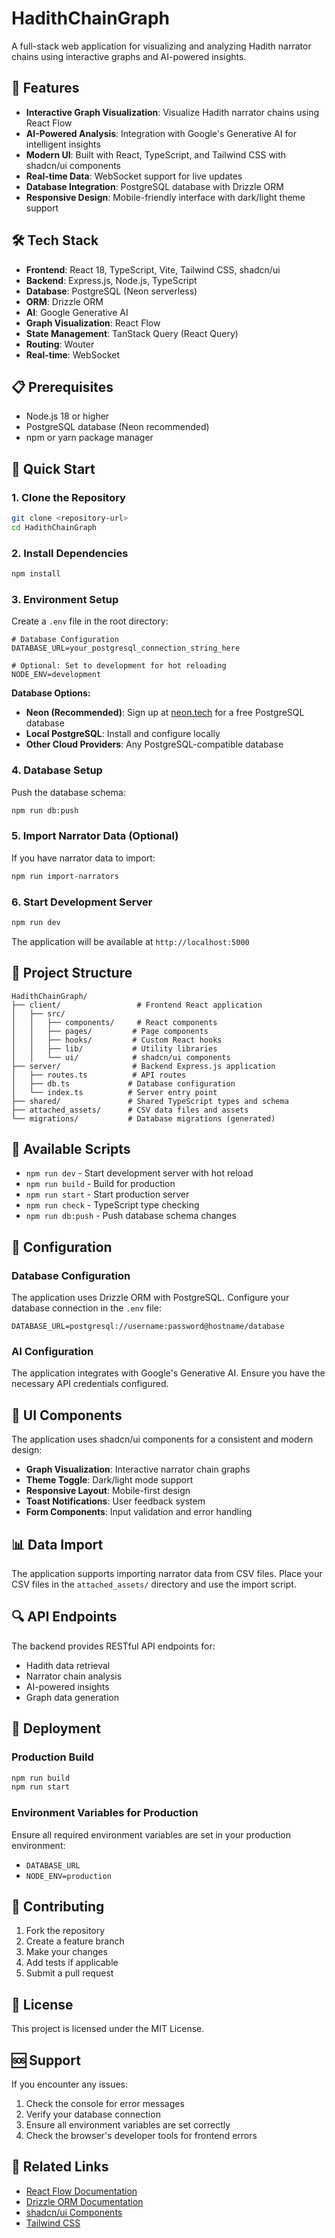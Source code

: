 # HadithChainGraph

A full-stack web application for visualizing and analyzing Hadith narrator chains using interactive graphs and AI-powered insights.

## 🚀 Features

- **Interactive Graph Visualization**: Visualize Hadith narrator chains using React Flow
- **AI-Powered Analysis**: Integration with Google's Generative AI for intelligent insights
- **Modern UI**: Built with React, TypeScript, and Tailwind CSS with shadcn/ui components
- **Real-time Data**: WebSocket support for live updates
- **Database Integration**: PostgreSQL database with Drizzle ORM
- **Responsive Design**: Mobile-friendly interface with dark/light theme support

## 🛠️ Tech Stack

- **Frontend**: React 18, TypeScript, Vite, Tailwind CSS, shadcn/ui
- **Backend**: Express.js, Node.js, TypeScript
- **Database**: PostgreSQL (Neon serverless)
- **ORM**: Drizzle ORM
- **AI**: Google Generative AI
- **Graph Visualization**: React Flow
- **State Management**: TanStack Query (React Query)
- **Routing**: Wouter
- **Real-time**: WebSocket

## 📋 Prerequisites

- Node.js 18 or higher
- PostgreSQL database (Neon recommended)
- npm or yarn package manager

## 🚀 Quick Start

### 1. Clone the Repository

```bash
git clone <repository-url>
cd HadithChainGraph
```

### 2. Install Dependencies

```bash
npm install
```

### 3. Environment Setup

Create a `.env` file in the root directory:

```env
# Database Configuration
DATABASE_URL=your_postgresql_connection_string_here

# Optional: Set to development for hot reloading
NODE_ENV=development
```

**Database Options:**
- **Neon (Recommended)**: Sign up at [neon.tech](https://neon.tech) for a free PostgreSQL database
- **Local PostgreSQL**: Install and configure locally
- **Other Cloud Providers**: Any PostgreSQL-compatible database

### 4. Database Setup

Push the database schema:

```bash
npm run db:push
```

### 5. Import Narrator Data (Optional)

If you have narrator data to import:

```bash
npm run import-narrators
```

### 6. Start Development Server

```bash
npm run dev
```

The application will be available at `http://localhost:5000`

## 📁 Project Structure

```
HadithChainGraph/
├── client/                 # Frontend React application
│   ├── src/
│   │   ├── components/     # React components
│   │   ├── pages/         # Page components
│   │   ├── hooks/         # Custom React hooks
│   │   ├── lib/           # Utility libraries
│   │   └── ui/            # shadcn/ui components
├── server/                # Backend Express.js application
│   ├── routes.ts          # API routes
│   ├── db.ts             # Database configuration
│   └── index.ts          # Server entry point
├── shared/               # Shared TypeScript types and schema
├── attached_assets/      # CSV data files and assets
└── migrations/           # Database migrations (generated)
```

## 🎯 Available Scripts

- `npm run dev` - Start development server with hot reload
- `npm run build` - Build for production
- `npm run start` - Start production server
- `npm run check` - TypeScript type checking
- `npm run db:push` - Push database schema changes

## 🔧 Configuration

### Database Configuration

The application uses Drizzle ORM with PostgreSQL. Configure your database connection in the `.env` file:

```env
DATABASE_URL=postgresql://username:password@hostname/database
```

### AI Configuration

The application integrates with Google's Generative AI. Ensure you have the necessary API credentials configured.

## 🎨 UI Components

The application uses shadcn/ui components for a consistent and modern design:

- **Graph Visualization**: Interactive narrator chain graphs
- **Theme Toggle**: Dark/light mode support
- **Responsive Layout**: Mobile-first design
- **Toast Notifications**: User feedback system
- **Form Components**: Input validation and error handling

## 📊 Data Import

The application supports importing narrator data from CSV files. Place your CSV files in the `attached_assets/` directory and use the import script.

## 🔍 API Endpoints

The backend provides RESTful API endpoints for:

- Hadith data retrieval
- Narrator chain analysis
- AI-powered insights
- Graph data generation

## 🚀 Deployment

### Production Build

```bash
npm run build
npm run start
```

### Environment Variables for Production

Ensure all required environment variables are set in your production environment:

- `DATABASE_URL`
- `NODE_ENV=production`

## 🤝 Contributing

1. Fork the repository
2. Create a feature branch
3. Make your changes
4. Add tests if applicable
5. Submit a pull request

## 📝 License

This project is licensed under the MIT License.

## 🆘 Support

If you encounter any issues:

1. Check the console for error messages
2. Verify your database connection
3. Ensure all environment variables are set correctly
4. Check the browser's developer tools for frontend errors

## 🔗 Related Links

- [React Flow Documentation](https://reactflow.dev/)
- [Drizzle ORM Documentation](https://orm.drizzle.team/)
- [shadcn/ui Components](https://ui.shadcn.com/)
- [Tailwind CSS](https://tailwindcss.com/) 